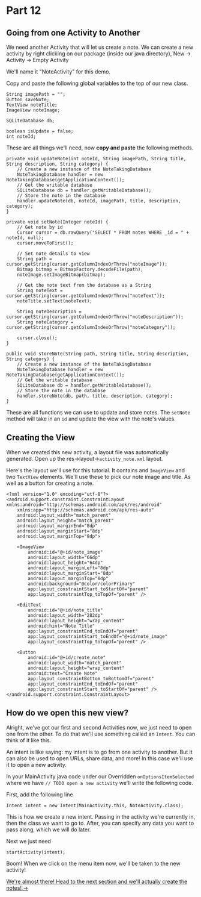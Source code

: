 # Part 12
## Going from one Activity to Another

We need another Activity that will let us create a note. We can create a new activity by right clicking on our package (inside our java directory), New -> Activity -> Empty Activity

We'll name it "NoteActivity" for this demo.

Copy and paste the following global variables to the top of our new class.

```
String imagePath = "";
Button saveNote;
TextView noteTitle;
ImageView noteImage;

SQLiteDatabase db;

boolean isUpdate = false;
int noteId;
```

These are all things we'll need, now **copy and paste** the following methods.

```
private void updateNote(int noteId, String imagePath, String title, String description, String category) {
    // Create a new instance of the NoteTakingDatabase
    NoteTakingDatabase handler = new NoteTakingDatabase(getApplicationContext());
    // Get the writable database
    SQLiteDatabase db = handler.getWritableDatabase();
    // Store the note in the database
    handler.updateNote(db, noteId, imagePath, title, description, category);
}

private void setNote(Integer noteId) {
    // Get note by id
    Cursor cursor = db.rawQuery("SELECT * FROM notes WHERE _id = " + noteId, null);
    cursor.moveToFirst();

    // Set note details to view
    String path = cursor.getString(cursor.getColumnIndexOrThrow("noteImage"));
    Bitmap bitmap = BitmapFactory.decodeFile(path);
    noteImage.setImageBitmap(bitmap);

    // Get the note text from the database as a String
    String noteText = cursor.getString(cursor.getColumnIndexOrThrow("noteText"));
    noteTitle.setText(noteText);

    String noteDescription = cursor.getString(cursor.getColumnIndexOrThrow("noteDescription"));
    String noteCategory = cursor.getString(cursor.getColumnIndexOrThrow("noteCategory"));

    cursor.close();
}

public void storeNote(String path, String title, String description, String category) {
    // Create a new instance of the NoteTakingDatabase
    NoteTakingDatabase handler = new NoteTakingDatabase(getApplicationContext());
    // Get the writable database
    SQLiteDatabase db = handler.getWritableDatabase();
    // Store the note in the database
    handler.storeNote(db, path, title, description, category);
}
```

These are all functions we can use to update and store notes. The `setNote` method will take in an `id` and update the view with the note's values.

## Creating the View
When we created this new activity, a layout file was automatically generated. Open up the res->layout->`activity_note.xml` layout.

Here's the layout we'll use for this tutorial. It contains and `ImageView` and two `TextView` elements. We'll use these to pick our note image and title. As well as a button for creating a note.

```
<?xml version="1.0" encoding="utf-8"?>
<android.support.constraint.ConstraintLayout xmlns:android="http://schemas.android.com/apk/res/android"
    xmlns:app="http://schemas.android.com/apk/res-auto"
    android:layout_width="match_parent"
    android:layout_height="match_parent"
    android:layout_marginEnd="8dp"
    android:layout_marginStart="8dp"
    android:layout_marginTop="8dp">

    <ImageView
        android:id="@+id/note_image"
        android:layout_width="66dp"
        android:layout_height="64dp"
        android:layout_marginLeft="8dp"
        android:layout_marginStart="8dp"
        android:layout_marginTop="8dp"
        android:background="@color/colorPrimary"
        app:layout_constraintStart_toStartOf="parent"
        app:layout_constraintTop_toTopOf="parent" />

    <EditText
        android:id="@+id/note_title"
        android:layout_width="282dp"
        android:layout_height="wrap_content"
        android:hint="Note Title"
        app:layout_constraintEnd_toEndOf="parent"
        app:layout_constraintStart_toEndOf="@+id/note_image"
        app:layout_constraintTop_toTopOf="parent" />

    <Button
        android:id="@+id/create_note"
        android:layout_width="match_parent"
        android:layout_height="wrap_content"
        android:text="Create Note"
        app:layout_constraintBottom_toBottomOf="parent"
        app:layout_constraintEnd_toEndOf="parent"
        app:layout_constraintStart_toStartOf="parent" />
</android.support.constraint.ConstraintLayout>
```

## How do we open this new view?
Alright, we've got our first and second Activities now, we just need to open one from the other. To do that we'll use something called an `Intent`. You can think of it like this.

An intent is like saying: my intent is to go from one activity to another. But it can also be used to open URLs, share data, and more! In this case we'll use it to open a new activity.

In your MainActivity java code under our Overridden `onOptionsItemSelected` where we have `// TODO open a new activity` we'll write the following code.

First, add the following line

```
Intent intent = new Intent(MainActivity.this, NoteActivity.class);
```
This is how we create a new intent. Passing in the activity we're currently in, then the class we want to go to.
After, you can specify any data you want to pass along, which we will do later.

Next we just need 
```
startActivity(intent);
```

Boom! When we click on the menu item now, we'll be taken to the new activity!

[We're almost there! Head to the next section and we'll actually create the notes! ->](part13.html)